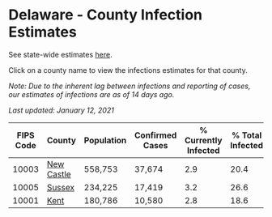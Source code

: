 # Delaware - County Infection Estimates

See state-wide estimates [here](/infections/us-de).

Click on a county name to view the infections estimates for that county.

*Note: Due to the inherent lag between infections and reporting of cases, our estimates of infections are as of 14 days ago.*

*Last updated: January 12, 2021*

|   FIPS Code |                   County |   Population |   Confirmed Cases |   % Currently Infected |   % Total Infected |
|-------------|--------------------------|--------------|-------------------|------------------------|--------------------|
|       10003 | [New Castle](new-castle) |      558,753 |            37,674 |                    2.9 |               20.4 |
|       10005 |         [Sussex](sussex) |      234,225 |            17,419 |                    3.2 |               26.6 |
|       10001 |             [Kent](kent) |      180,786 |            10,580 |                    2.8 |               18.6 |